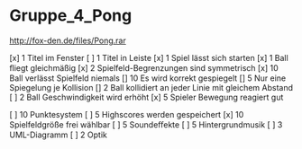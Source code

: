 # Gruppe_4_Pong

http://fox-den.de/files/Pong.rar

[x] 1 Titel im Fenster
[ ] 1 Titel in Leiste 
[x] 1 Spiel lässt sich starten 
[x] 1 Ball ﬂiegt gleichmäßig 
[x] 2 Spielfeld-Begrenzungen sind symmetrisch 
[x] 10 Ball verlässt Spielfeld niemals 
[] 10 Es wird korrekt gespiegelt 
[] 5 Nur eine Spiegelung je Kollision 
[] 2 Ball kollidiert an jeder Linie mit gleichem Abstand 
[ ] 2 Ball Geschwindigkeit wird erhöht 
[x] 5 Spieler Bewegung reagiert gut


[ ] 10 Punktesystem 
[ ] 5 Highscores werden gespeichert 
[x] 10 Spielfeldgröße frei wählbar 
[ ] 5 Soundeﬀekte 
[ ] 5 Hintergrundmusik 
[ ] 3 UML-Diagramm 
[ ] 2 Optik
